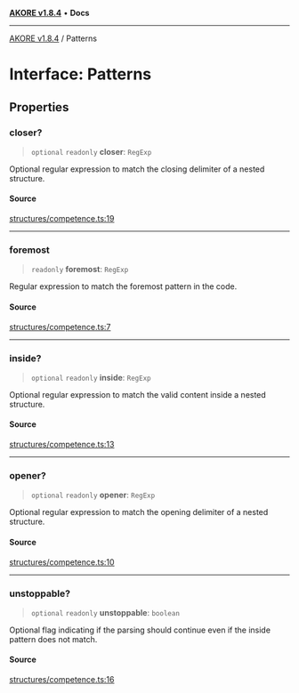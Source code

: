 [**AKORE v1.8.4**](../README.md) • **Docs**

***

[AKORE v1.8.4](../globals.md) / Patterns

# Interface: Patterns

## Properties

### closer?

> `optional` `readonly` **closer**: `RegExp`

Optional regular expression to match the closing delimiter of a nested structure.

#### Source

[structures/competence.ts:19](https://github.com/Pavez7274/akore//blob/16b0580217e27fdbdfda0f584c9911f51b124649/src/structures/competence.ts#L19)

***

### foremost

> `readonly` **foremost**: `RegExp`

Regular expression to match the foremost pattern in the code.

#### Source

[structures/competence.ts:7](https://github.com/Pavez7274/akore//blob/16b0580217e27fdbdfda0f584c9911f51b124649/src/structures/competence.ts#L7)

***

### inside?

> `optional` `readonly` **inside**: `RegExp`

Optional regular expression to match the valid content inside a nested structure.

#### Source

[structures/competence.ts:13](https://github.com/Pavez7274/akore//blob/16b0580217e27fdbdfda0f584c9911f51b124649/src/structures/competence.ts#L13)

***

### opener?

> `optional` `readonly` **opener**: `RegExp`

Optional regular expression to match the opening delimiter of a nested structure.

#### Source

[structures/competence.ts:10](https://github.com/Pavez7274/akore//blob/16b0580217e27fdbdfda0f584c9911f51b124649/src/structures/competence.ts#L10)

***

### unstoppable?

> `optional` `readonly` **unstoppable**: `boolean`

Optional flag indicating if the parsing should continue even if the inside pattern does not match.

#### Source

[structures/competence.ts:16](https://github.com/Pavez7274/akore//blob/16b0580217e27fdbdfda0f584c9911f51b124649/src/structures/competence.ts#L16)
